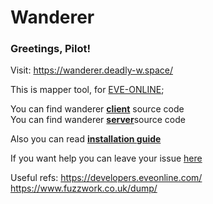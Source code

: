 # Wanderer  

### Greetings, Pilot!  

Visit: https://wanderer.deadly-w.space/  

This is mapper tool, for [EVE-ONLINE](https://github.com/DanSylvest/wanderer-project/blob/main/installation.md);  

You can find wanderer  [__client__](https://github.com/DanSylvest/wanderer-client) source code  
You can find wanderer  [__server__](https://github.com/DanSylvest/wanderer-client)source code  

Also you can read [__installation guide__](https://github.com/DanSylvest/wanderer-project/blob/main/installation.md)  

If you want help you can leave your issue [here](https://github.com/DanSylvest/wanderer-project/issues)  

Useful refs:
<https://developers.eveonline.com/>  
<https://www.fuzzwork.co.uk/dump/>  
